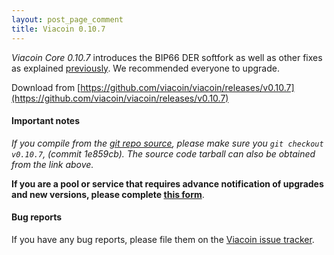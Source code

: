 ```yaml
---
layout: post_page_comment
title: Viacoin 0.10.7
---
```


*Viacoin Core 0.10.7* introduces the BIP66 DER softfork as well as other fixes as explained [previously](http://blog.viacoin.org/2015/03/30/bip66-soft-fork.html). We recommended everyone to upgrade.

Download from [https://github.com/viacoin/viacoin/releases/v0.10.7](https://github.com/viacoin/viacoin/releases/v0.10.7)

#### Important notes

*If you compile from the [git repo source](https://github.com/viacoin/viacoin), please make sure you `git checkout v0.10.7`, (commit 1e859cb). The source code tarball can also be obtained from the link above.*

**If you are a pool or service that requires advance notification of upgrades and new versions, please complete [this form](http://goo.gl/forms/ByRtRppSQ3)**.

#### Bug reports

If you have any bug reports, please file them on the [Viacoin issue tracker](https://github.com/viacoin/viacoin/issues).
